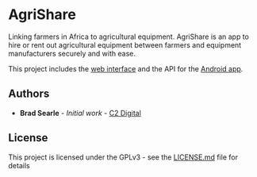 # AgriShare

Linking farmers in Africa to agricultural equipment. AgriShare is an app to hire or rent out agricultural equipment between farmers and equipment manufacturers securely and with ease.

This project includes the [web interface](https://www.agrishare.app) and the API for the [Android app](https://play.google.com/store/apps/details?id=app.agrishare).

## Authors

* **Brad Searle** - *Initial work* - [C2 Digital](https://www.c2.co.zw)

## License

This project is licensed under the GPLv3 - see the [LICENSE.md](LICENSE.md) file for details
